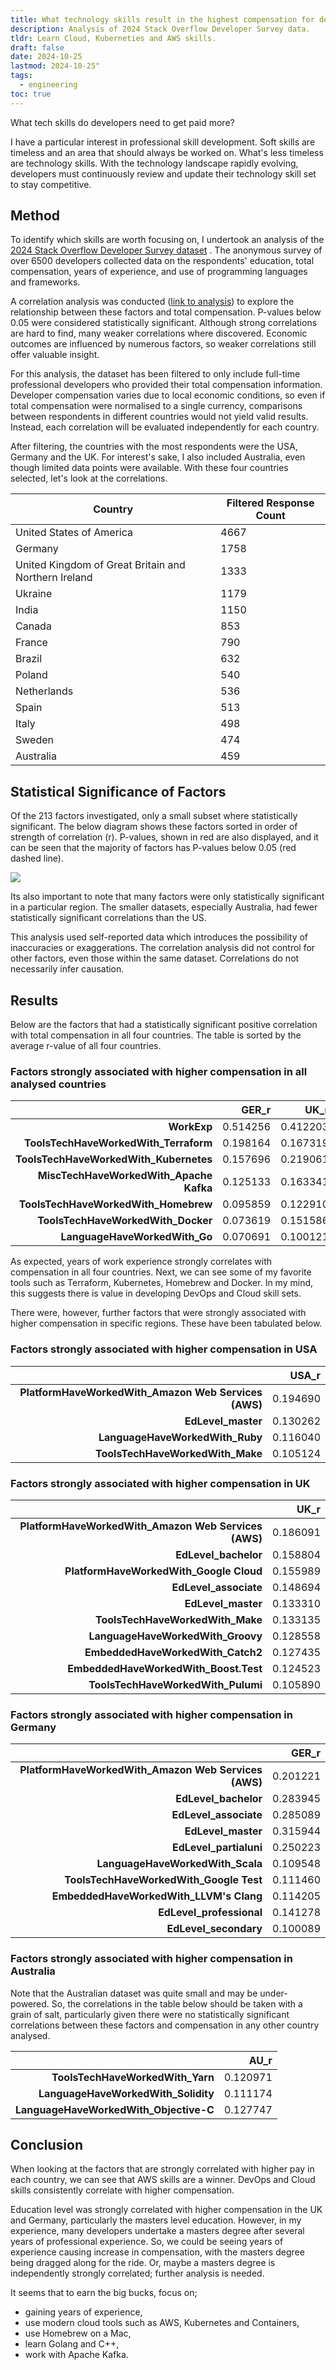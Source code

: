 ```yaml
---
title: What technology skills result in the highest compensation for developers?
description: Analysis of 2024 Stack Overflow Developer Survey data.
tldr: Learn Cloud, Kuberneties and AWS skills.
draft: false
date: 2024-10-25
lastmod: 2024-10-25"
tags:
  - engineering
toc: true
---
```

What tech skills do developers need to get paid more?


I have a particular interest in professional skill development. Soft skills are timeless and an area that should always be worked on. What's less timeless are technology skills. With the technology landscape rapidly evolving, developers must continuously review and update their technology skill set to stay competitive.
## Method

To identify which skills are worth focusing on, I undertook an analysis of the [2024 Stack Overflow Developer Survey dataset](https://survey.stackoverflow.co/) . The anonymous survey of over 6500 developers collected data on the respondents' education, total compensation, years of experience, and use of programming languages and frameworks.

A correlation analysis was conducted ([link to analysis](/26-10-24-github-servey-salary/25-10-24-github-survey-salary.ipynb)) to explore the relationship between these factors and total compensation. P-values below 0.05 were considered statistically significant. Although strong correlations are hard to find, many weaker correlations where discovered. Economic outcomes are influenced by numerous factors, so weaker correlations still offer valuable insight.  

For this analysis, the dataset has been filtered to only include full-time professional developers who provided their total compensation information. Developer compensation varies due to local economic conditions, so even if total compensation were normalised to a single currency, comparisons between respondents in different countries would not yield valid results. Instead, each correlation will be evaluated independently for each country.

After filtering, the countries with the most respondents were the USA, Germany and the UK. For interest's sake, I also included Australia, even though limited data points were available. With these four countries selected, let's look at the correlations.

| **Country**                                          | **Filtered Response Count** |
| ---------------------------------------------------- | --------------------------- |
| United States of America                             | 4667                        |
| Germany                                              | 1758                        |
| United Kingdom of Great Britain and Northern Ireland | 1333                        |
| Ukraine                                              | 1179                        |
| India                                                | 1150                        |
| Canada                                               | 853                         |
| France                                               | 790                         |
| Brazil                                               | 632                         |
| Poland                                               | 540                         |
| Netherlands                                          | 536                         |
| Spain                                                | 513                         |
| Italy                                                | 498                         |
| Sweden                                               | 474                         |
| Australia                                            | 459                         |

## Statistical Significance of Factors

Of the 213 factors investigated, only a small subset where statistically significant. The below diagram shows these factors sorted in order of strength of correlation (r). P-values, shown in red are also displayed, and it can be seen that the majority of factors has P-values below 0.05 (red dashed line). 

![](/images/26-10-24-github-servey-salary/factors_and_p_value.png)

Its also important to note that many factors were only statistically significant in a particular region. The smaller datasets, especially Australia, had fewer statistically significant correlations than the US.

This analysis used self-reported data which introduces the possibility of inaccuracies or exaggerations. The correlation analysis did not control for other factors, even those within the same dataset. Correlations do not necessarily infer causation.

## Results

Below are the factors that had a statistically significant positive correlation with total compensation in all four countries. The table is sorted by the average r-value of all four countries.

### Factors strongly associated with higher compensation in all analysed countries

|                                         | **GER_r** | **UK_r** | **USA_r** | **AU_r** | **AVG_r** |
| --------------------------------------: | --------: | -------: | --------: | -------: | --------: |
|                             **WorkExp** |  0.514256 | 0.412203 |  0.382118 | 0.430147 |  0.434681 |
|   **ToolsTechHaveWorkedWith_Terraform** |  0.198164 | 0.167319 |  0.183067 | 0.124752 |  0.168326 |
|  **ToolsTechHaveWorkedWith_Kubernetes** |  0.157696 | 0.219061 |  0.157023 | 0.119103 |  0.163221 |
| **MiscTechHaveWorkedWith_Apache Kafka** |  0.125133 | 0.163341 |  0.149304 | 0.197993 |  0.158943 |
|    **ToolsTechHaveWorkedWith_Homebrew** |  0.095859 | 0.122910 |  0.170613 | 0.184254 |  0.143409 |
|      **ToolsTechHaveWorkedWith_Docker** |  0.073619 | 0.151586 |  0.118815 | 0.146483 |  0.122626 |
|           **LanguageHaveWorkedWith_Go** |  0.070691 | 0.100121 |  0.125164 | 0.140733 |  0.109177 |


As expected, years of work experience strongly correlates with compensation in all four countries. Next, we can see some of my favorite tools such as Terraform, Kubernetes, Homebrew and Docker. In my mind, this suggests there is value in developing DevOps and Cloud skill sets.

There were, however, further factors that were strongly associated with higher compensation in specific regions. These have been tabulated below.

### Factors strongly associated with higher compensation in USA

|                                                      | **USA_r** |
| ---------------------------------------------------: | --------: |
| **PlatformHaveWorkedWith_Amazon Web Services (AWS)** |  0.194690 |
|                                   **EdLevel_master** |  0.130262 |
|                      **LanguageHaveWorkedWith_Ruby** |  0.116040 |
|                     **ToolsTechHaveWorkedWith_Make** |  0.105124 |

### Factors strongly associated with higher compensation in UK

|                                                      | **UK_r** |
| ---------------------------------------------------: | -------: |
| **PlatformHaveWorkedWith_Amazon Web Services (AWS)** | 0.186091 |
|                                 **EdLevel_bachelor** | 0.158804 |
|              **PlatformHaveWorkedWith_Google Cloud** | 0.155989 |
|                                **EdLevel_associate** | 0.148694 |
|                                   **EdLevel_master** | 0.133310 |
|                     **ToolsTechHaveWorkedWith_Make** | 0.133135 |
|                    **LanguageHaveWorkedWith_Groovy** | 0.128558 |
|                    **EmbeddedHaveWorkedWith_Catch2** | 0.127435 |
|                **EmbeddedHaveWorkedWith_Boost.Test** | 0.124523 |
|                   **ToolsTechHaveWorkedWith_Pulumi** | 0.105890 |

### Factors strongly associated with higher compensation in Germany

|                                                      | **GER_r** |
| ---------------------------------------------------: | --------: |
| **PlatformHaveWorkedWith_Amazon Web Services (AWS)** |  0.201221 |
|                                 **EdLevel_bachelor** |  0.283945 |
|                                **EdLevel_associate** |  0.285089 |
|                                   **EdLevel_master** |  0.315944 |
|                               **EdLevel_partialuni** |  0.250223 |
|                     **LanguageHaveWorkedWith_Scala** |  0.109548 |
|              **ToolsTechHaveWorkedWith_Google Test** |  0.111460 |
|              **EmbeddedHaveWorkedWith_LLVM's Clang** |  0.114205 |
|                             **EdLevel_professional** |  0.141278 |
|                                **EdLevel_secondary** |  0.100089 |

### Factors strongly associated with higher compensation in Australia

Note that the Australian dataset was quite small and may be under-powered. So, the correlations in the table below should be taken with a grain of salt, particularly given there were no statistically significant correlations between these factors and compensation in any other country analysed.

|                                        | **AU_r** |
| -------------------------------------: | -------: |
|       **ToolsTechHaveWorkedWith_Yarn** | 0.120971 |
|    **LanguageHaveWorkedWith_Solidity** | 0.111174 |
| **LanguageHaveWorkedWith_Objective-C** | 0.127747 |

## Conclusion

When looking at the factors that are strongly correlated with higher pay in each country, we can see that AWS skills are a winner. DevOps and Cloud skills consistently correlate with higher compensation.

Education level was strongly correlated with higher compensation in the UK and Germany, particularly the masters level education. However, in my experience, many developers undertake a masters degree after several years of professional experience. So, we could be seeing years of experience causing increase in compensation, with the masters degree being dragged along for the ride. Or, maybe a masters degree is independently strongly correlated; further analysis is needed.

It seems that to earn the big bucks, focus on;

- gaining years of experience,
- use modern cloud tools such as AWS, Kubernetes and Containers,
- use Homebrew on a Mac,
- learn Golang and C++,
- work with Apache Kafka.
